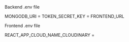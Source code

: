 Backend .env file

MONGODB_URI =
TOKEN_SECRET_KEY =
FRONTEND_URL

Frontend .env file

REACT_APP_CLOUD_NAME_CLOUDINARY =

